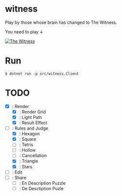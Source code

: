 # witness
Play by those whose brain has changed to The Witness.

You need to play ↓

<a href="https://store.steampowered.com/widget/210970/"><img src="https://steamcdn-a.akamaihd.net/steam/apps/210970/capsule_184x69.jpg?t=1515716902" alt="The Witness" title="The Witness"></a>

# Run

```
$ dotnet run -p src/witness.Client
```

# TODO

- [x] : Render
  - [x] : Render Grid
  - [x] : Light Path
  - [x] : Result Effect

- [ ] : Rules and Judge
  - [x] : Hexagon
  - [x] : Square
  - [ ] : Tetris
  - [ ] : Hollow
  - [ ] : Cancellation
  - [x] : Triangle
  - [x] : Stars

- [ ] : Edit
- [ ] : Share
  - [ ] : En Description Puzzle
  - [ ] : De Desctiption Puzle